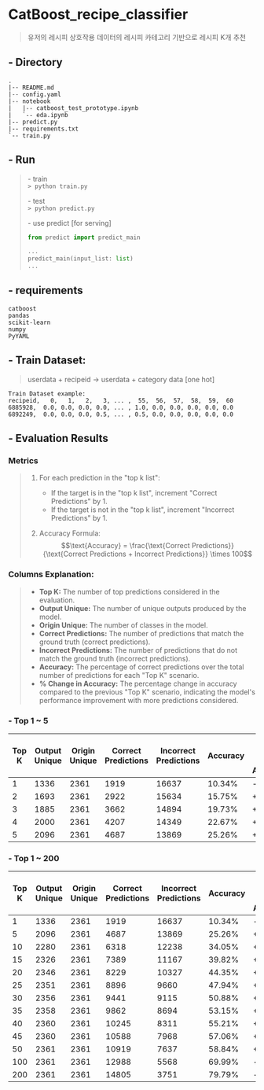 # CatBoost_recipe_classifier

> 유저의 레시피 상호작용 데이터의 레시피 카테고리 기반으로 레시피 K개 추천 

## - Directory

```
.
|-- README.md
|-- config.yaml
|-- notebook
|   |-- catboost_test_prototype.ipynb
|   `-- eda.ipynb
|-- predict.py
|-- requirements.txt
`-- train.py
```

## - Run

> \- train  
> `> python train.py`
>
> \- test  
> `> python predict.py`
>
> \- use predict [for serving]  
> ```python
> from predict import predict_main
>
> ...
> predict_main(input_list: list)
> ...
>
> ```
>

## - requirements
```
catboost
pandas
scikit-learn
numpy
PyYAML
```


## - Train Dataset:
> userdata + recipeid -> userdata + category data [one hot]
```
Train Dataset example:
recipeid,   0,   1,   2,   3, ... ,  55,  56,  57,  58,  59,  60
6885928,  0.0, 0.0, 0.0, 0.0, ... , 1.0, 0.0, 0.0, 0.0, 0.0, 0.0
6892249,  0.0, 0.0, 0.0, 0.5, ... , 0.5, 0.0, 0.0, 0.0, 0.0, 0.0
```

## - Evaluation Results

### Metrics
> 1. For each prediction in the "top k list":  
>       - If the target is in the "top k list", increment "Correct Predictions" by 1.  
>       - If the target is not in the "top k list", increment "Incorrect Predictions" by 1.
>
> 2. Accuracy Formula:
> $$\text{Accuracy} = \frac{\text{Correct Predictions}}{\text{Correct Predictions + Incorrect Predictions}} \times 100$$


### Columns Explanation:
> - **Top K:** The number of top predictions considered in the evaluation.
> - **Output Unique:** The number of unique outputs produced by the model.
> - **Origin Unique:** The number of classes in the model.
> - **Correct Predictions:** The number of predictions that match the ground truth (correct predictions).
> - **Incorrect Predictions:** The number of predictions that do not match the ground truth (incorrect predictions).
> - **Accuracy:** The percentage of correct predictions over the total number of predictions for each "Top K" scenario.
> - **% Change in Accuracy:** The percentage change in accuracy compared to the previous "Top K" scenario, indicating the model's performance improvement with more predictions considered.


### \- Top 1 ~ 5
| Top K | Output Unique | Origin Unique | Correct Predictions | Incorrect Predictions | Accuracy | % Change in Accuracy |
|-------|---------------|---------------|--------------------|----------------------|----------|---------------------|
| 1     | 1336          | 2361          | 1919               | 16637                | 10.34%   | -                   |
| 2     | 1693          | 2361          | 2922               | 15634                | 15.75%   | +5.41%              |
| 3     | 1885          | 2361          | 3662               | 14894                | 19.73%   | +3.98%              |
| 4     | 2000          | 2361          | 4207               | 14349                | 22.67%   | +2.94%              |
| 5     | 2096          | 2361          | 4687               | 13869                | 25.26%   | +2.59%              |

### \- Top 1 ~ 200
| Top K | Output Unique | Origin Unique | Correct Predictions | Incorrect Predictions | Accuracy | % Change in Accuracy |
|-------|---------------|---------------|--------------------|----------------------|----------|---------------------|
| 1     | 1336          | 2361          | 1919               | 16637                | 10.34%   | -                   |
| 5     | 2096          | 2361          | 4687               | 13869                | 25.26%   | +14.92%             |
| 10    | 2280          | 2361          | 6318               | 12238                | 34.05%   | +8.79%              |
| 15    | 2326          | 2361          | 7389               | 11167                | 39.82%   | +5.77%              |
| 20    | 2346          | 2361          | 8229               | 10327                | 44.35%   | +4.53%              |
| 25    | 2351          | 2361          | 8896               | 9660                 | 47.94%   | +3.59%              |
| 30    | 2356          | 2361          | 9441               | 9115                 | 50.88%   | +2.94%              |
| 35    | 2358          | 2361          | 9862               | 8694                 | 53.15%   | +2.27%              |
| 40    | 2360          | 2361          | 10245              | 8311                 | 55.21%   | +2.06%              |
| 45    | 2360          | 2361          | 10588              | 7968                 | 57.06%   | +1.85%              |
| 50    | 2361          | 2361          | 10919              | 7637                 | 58.84%   | +1.78%              |
| 100   | 2361          | 2361          | 12988              | 5568                 | 69.99%   | -                   |
| 200   | 2361          | 2361          | 14805              | 3751                 | 79.79%   | -                   |

